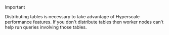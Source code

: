 > [!IMPORTANT]
> Distributing tables is necessary to take advantage of Hyperscale performance
> features. If you don't distribute tables then worker nodes can't help run
> queries involving those tables.
